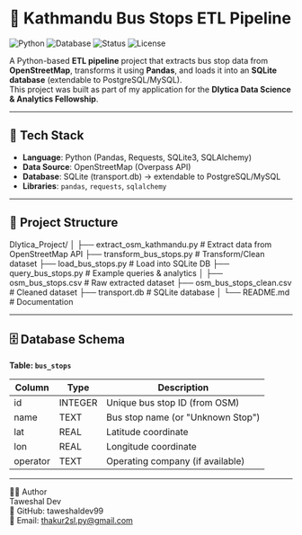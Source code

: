 # 🚌 Kathmandu Bus Stops ETL Pipeline

![Python](https://img.shields.io/badge/Python-3.13-blue?logo=python&logoColor=white)
![Database](https://img.shields.io/badge/Database-SQLite%20%7C%20PostgreSQL-green?logo=postgresql&logoColor=white)
![Status](https://img.shields.io/badge/Status-Active-success)
![License](https://img.shields.io/badge/License-MIT-orange)

A Python-based **ETL pipeline** project that extracts bus stop data from **OpenStreetMap**, transforms it using **Pandas**, and loads it into an **SQLite database** (extendable to PostgreSQL/MySQL).  
This project was built as part of my application for the **Dlytica Data Science & Analytics Fellowship**.

---

## 🚀 Tech Stack

- **Language**: Python (Pandas, Requests, SQLite3, SQLAlchemy)  
- **Data Source**: OpenStreetMap (Overpass API)  
- **Database**: SQLite (transport.db) → extendable to PostgreSQL/MySQL  
- **Libraries**: `pandas`, `requests`, `sqlalchemy`

---

## 📂 Project Structure

Dlytica_Project/
│
├── extract_osm_kathmandu.py # Extract data from OpenStreetMap API
├── transform_bus_stops.py # Transform/Clean dataset
├── load_bus_stops.py # Load into SQLite DB
├── query_bus_stops.py # Example queries & analytics
│
├── osm_bus_stops.csv # Raw extracted dataset
├── osm_bus_stops_clean.csv # Cleaned dataset
├── transport.db # SQLite database
│
└── README.md # Documentation

---

## 🗄️ Database Schema

**Table: `bus_stops`**

| Column   | Type    | Description                        |
|----------|---------|------------------------------------|
| id       | INTEGER | Unique bus stop ID (from OSM)      |
| name     | TEXT    | Bus stop name (or "Unknown Stop")  |
| lat      | REAL    | Latitude coordinate                |
| lon      | REAL    | Longitude coordinate               |
| operator | TEXT    | Operating company (if available)   |

---



👨‍💻 Author <br>
Taweshal Dev <br>
📌 GitHub: taweshaldev99 <br>
📧 Email:  thakur2sl.py@gmail.com

